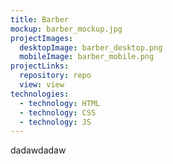 ```yaml
---
title: Barber
mockup: barber_mockup.jpg
projectImages:
  desktopImage: barber_desktop.png
  mobileImage: barber_mobile.png
projectLinks:
  repository: repo
  view: view
technologies:
  - technology: HTML
  - technology: CSS
  - technology: JS
---
```

dadawdadaw
